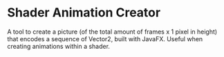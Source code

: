 # Shader Animation Creator
A tool to create a picture (of the total amount of frames x 1 pixel in height) that encodes a sequence of Vector2, built with JavaFX. Useful when creating animations within a shader.
